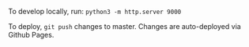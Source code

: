 To develop locally, run:
`python3 -m http.server 9000`

To deploy, `git push` changes to master. Changes are auto-deployed via Github Pages.

